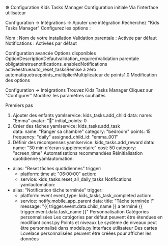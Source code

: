 ⚙️ Configuration Kids Tasks Manager
Configuration initiale
Via l'interface utilisateur

Configuration → Intégrations → Ajouter une intégration
Recherchez "Kids Tasks Manager"
Configurez les options :

Nom : Nom de votre installation
Validation parentale : Activée par défaut
Notifications : Activées par défaut



Configuration avancée
Options disponibles
OptionDescriptionDéfautvalidation_requiredValidation parentale obligatoiretruenotifications_enabledNotifications activéestrueauto_reset_tasksRemise à zéro automatiquetruepoints_multiplierMultiplicateur de points1.0
Modification des options

Configuration → Intégrations
Trouvez Kids Tasks Manager
Cliquez sur "Configurer"
Modifiez les paramètres souhaités

Premiers pas
1. Ajouter des enfants
yamlservice: kids_tasks.add_child
data:
  name: "Emma"
  avatar: "👧"
  initial_points: 0
2. Créer des tâches
yamlservice: kids_tasks.add_task  
data:
  name: "Ranger sa chambre"
  category: "bedroom"
  points: 15
  frequency: "daily"
  assigned_child_id: "emma_001"
3. Définir des récompenses
yamlservice: kids_tasks.add_reward
data:
  name: "30 min d'écran supplémentaire" 
  cost: 50
  category: "screen_time"
Automatisations recommandées
Réinitialisation quotidienne
yamlautomation:
  - alias: "Reset tâches quotidiennes"
    trigger:
      - platform: time
        at: "06:00:00"
    action:
      - service: kids_tasks.reset_all_daily_tasks
Notifications
yamlautomation:
  - alias: "Notification tâche terminée"
    trigger:
      - platform: event
        event_type: kids_tasks_task_completed
    action:
      - service: notify.mobile_app_parent
        data:
          title: "Tâche terminée !"
          message: "{{ trigger.event.data.child_name }} a terminé {{ trigger.event.data.task_name }}"
Personnalisation
Catégories personnalisées
Les catégories par défaut peuvent être étendues en modifiant const.py
Points et niveaux
Le système de niveaux peut être personnalisé dans models.py
Interface utilisateur
Des cartes Lovelace personnalisées peuvent être créées pour afficher les données
